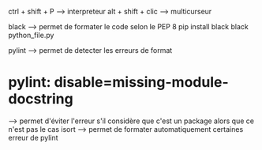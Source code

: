 ctrl + shift + P --> interpreteur
alt + shift + clic --> multicurseur

black --> permet de formater le code selon le PEP 8
pip install black
black python_file.py

pylint --> permet de detecter les erreurs de format
# pylint: disable=missing-module-docstring
--> permet d'éviter l'erreur s'il considère que c'est un package alors que ce n'est pas le cas
isort --> permet de formater automatiquement certaines erreur de pylint